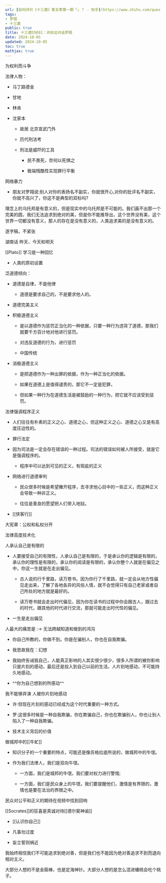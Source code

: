 ```yaml
---
url: [如何评价《十三邀》第五季第一期「」？ - 知乎](https://www.zhihu.com/question/436081365)
tags:
- 罗翔
- 十三邀
public: true
title: 十三邀S5E01：许知远对话罗翔
date: 2024-10-05
updated: 2024-10-05
toc: true
mathjax: true
---
```


为权利而斗争

法律人物：

  + 马丁路德金

  + 甘地

  + 林肯

  + 沈家本

    + 故居 北京宣武门外

    + 历代刑法考

    + 刑法是威吓的工具

      + 民不畏死，奈何以死惧之

      + 极端残酷性实现罪行平衡

网络暴力

  + 朋友对罗翔说:别人对你的表扬名不副实，你就很开心,对你的批评名不副实，你就不高兴了，你这不是典型的双标吗?

理念上的乌托邦是有意义的，但是现实中的乌托邦是不可能的。我们画不出那一个完美的圆，我们无法追求到绝对的美，但是你不能推导出，这个世界没有美，这个世界一切都没有意义，那人的存在是没有意义的，人类追求美的是没有意义的。

逐字稿，不紧张

湖南话 昨天、今天和明天

[[Plato]] 学习是一种回忆

  + 人类的原初设置

泛道德倾向：

  + 道德是自律，不是他律

    + 道德是要求自己的，不是要求他人的。

  + 道德完美主义

  + 积极道德主义

    + 是以道德作为惩罚正当化的一种依据，只要一种行为违背了道德，那我们就要千方百计地对他进行惩罚。

    + 对违反道德的行为，进行惩罚

    + 中国传统

  + 消极道德主义

    + 是把道德作为一种出罪的依据，作为一种正当化的依据。

    + 如果在道德上是值得谴责的，那它不一定是犯罪，

    + 但如果一种行为在道德生活是被鼓励的一种行为，把它就不应该受到惩罚。

法律强调程序正义

  + 人们往往有朴素的正义之心、道德之心，但这种正义之心、道德之心又是有高度压迫性的。

  + 罪行法定

  + 因为司法是一定会存在错误的一种过程。司法的错误如何被人所接受，就是它是强调程序的。

    + 程序中可以达到可见的正义，有瑕疵的正义

  + 网络进行道德审判

    + 民众很多时候是希望撇开程序，去寻求他心目中的一些正义，而这种正义会导致一种非正义。

    + 往往是善良的愿望把人们带入地狱。

  + [[侠客行]]

大宪章：公权和私权分开

法律高度技术化

人承认自己是有限的
  + 人要接受自己的有限性，人承认自己是有限的，于是承认你的逻辑是有限的，承认你的理性是有限的，承认你的阅读是有限的，承认你整个人就是在偏见之中，你这一生就是在走出偏见。

    + 古人说的行千里路，读万卷书。因为你行了千里路，就一定会从地方性偏见走出来，了解了各地各异的风俗人情，就不会觉得只有自己老家或者自己所处的地方就是最好的。

    + 读万卷书就会走出时代偏见，因为你在读书的过程中你会跟古人，跟过去的时代，跟其他的时代进行交流，那就可能走出时代性的偏见。

  + 一生是走出偏见

人最大的痛苦是 :-> 无法跨越知道和做到的鸿沟
  + 你自己所教的，你做不到。你是在骗别人，你也在自我欺骗。

  + 我思故我在：幻想

  + 我始终告诫我自己，人能真正影响的人其实很少很少，很多人所谓的被你影响只是片刻的感动，最后还是投入到自己以前的生活。人片刻地感动，不可能持久地感动。

  + ^^你为自己想到的所感动^^

我不能够弃演
人被你片刻地感动

  + 许:但现在片刻的感动已经成为这个时代重要的一种方式。

  + 罗:这很多时候是一种自我欺骗，你在欺骗自己，你也在欺骗别人，你也让别人陷入了一种自我欺骗。

  + 技术主义背后的价值

做城邦中的[[牛虻]]

  + 知识分子的一个重要的特点，可能还是像苏格拉底所说的，做城邦中的牛氓。

  + 作为我们法律人，我们是双向牛氓。

    + 一方面，我们是城邦的牛氓，我们要对权力进行警惕;

    + 一方面，我们是民众身上的牛氓，我们要提醒他们，激情是有界限的，激情也是要在法治的界限之中。

民众对公平和正义的期待在视频中找到回响

[[Socrates]]的狂喜是真诚对待[[德尔斐神谕]]

  + [[认识你自己]]
  + 凡事勿过度

  + 妄立誓则祸近

我始终相信我们不可能追求到绝对善，但是我们也不能因为绝对善追求不到而退向相对主义。

大部分人想的不是金箍棒，也是定海神针。大部分人想的是怎么混进蟠桃会吃个桃子。
